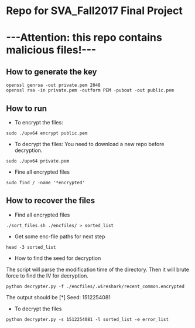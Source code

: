 # Repo for SVA_Fall2017 Final Project
# ---Attention: this repo contains malicious files!---
## How to generate the key
```
openssl genrsa -out private.pem 2048
openssl rsa -in private.pem -outform PEM -pubout -out public.pem
```

## How to run
- To encrypt the files:
```
sudo ./upx64 encrypt public.pem
```
- To decrypt the files:
You need to download a new repo before decryption.
```
sudo ./upx64 private.pem
```
- Fine all encrypted files
```
sudo find / -name '*encrypted'
```
## How to recover the files
- Find all encrypted files
```
./sort_files.sh ./encfiles/ > sorted_list
```
- Get some enc-file paths for next step
```
head -3 sorted_list
```
- How to find the seed for decryption
<p>The script will parse the modification time of the directory. Then it will brute force to find the IV for decryption.</p>

```
python decrypter.py -f ./encfiles/.wireshark/recent_common.encrypted
```
<p>The output should be [*] Seed: 1512254081</p>

- To decrypt the files
```
python decrypter.py -s 1512254081 -l sorted_list -e error_list
```
